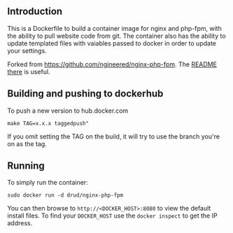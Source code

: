 ## Introduction
This is a Dockerfile to build a container image for nginx and php-fpm, with the ability to pull website code from git. The container also has the ability to update templated files with vaiables passed to docker in order to update your settings.

Forked from https://github.com/ngineered/nginx-php-fpm. The [README there](https://github.com/ngineered/nginx-php-fpm/blob/master/README.md) is useful.

## Building and pushing to dockerhub

To push a new version to hub.docker.com 
```
make TAG=x.x.x taggedpush"
```

If you omit setting the TAG on the build, it will try to use the branch you're on as the tag.

## Running
To simply run the container:
```
sudo docker run -d drud/nginx-php-fpm
```

You can then browse to ```http://<DOCKER_HOST>:8080``` to view the default install files. To find your ```DOCKER_HOST``` use the ```docker inspect``` to get the IP address.
